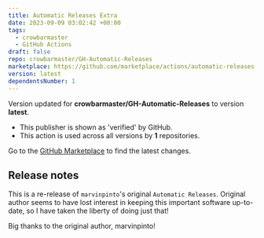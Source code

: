 ```yaml
---
title: Automatic Releases Extra
date: 2023-09-09 03:02:42 +00:00
tags:
  - crowbarmaster
  - GitHub Actions
draft: false
repo: crowbarmaster/GH-Automatic-Releases
marketplace: https://github.com/marketplace/actions/automatic-releases-extra
version: latest
dependentsNumber: 1
---
```



Version updated for **crowbarmaster/GH-Automatic-Releases** to version **latest**.
- This publisher is shown as 'verified' by GitHub.
- This action is used across all versions by **1** repositories.

Go to the [GitHub Marketplace](https://github.com/marketplace/actions/automatic-releases-extra) to find the latest changes.

## Release notes

This is a re-release of `marvinpinto`'s original `Automatic Releases`. Original author seems to have lost interest in keeping this important software up-to-date, so I have taken the liberty of doing just that! 

Big thanks to the original author, marvinpinto!

